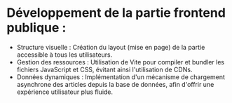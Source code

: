 
# Développement de la partie frontend publique :

- Structure visuelle : Création du layout (mise en page) de la partie accessible à tous les utilisateurs.
- Gestion des ressources : Utilisation de Vite pour compiler et bundler les fichiers JavaScript et CSS, évitant ainsi l'utilisation de CDNs.
- Données dynamiques : Implémentation d'un mécanisme de chargement asynchrone des articles depuis la base de données, afin d'offrir une expérience utilisateur plus fluide.